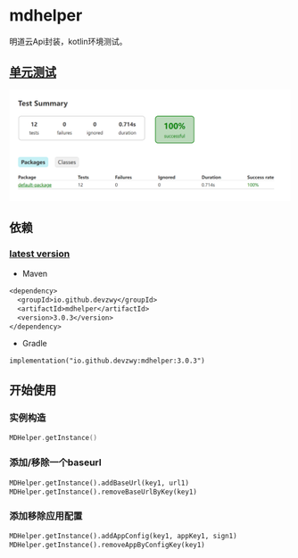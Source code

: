 # mdhelper
明道云Api封装，kotlin环境测试。

## [单元测试](https://github.com/devzwy/mdhelper/tree/main/src/test/kotlin/Test.kt)
![单元测试](https://github.com/devzwy/mdhelper/blob/main/imgs/test.png)

## 依赖
### [latest version](https://central.sonatype.com/artifact/io.github.devzwy/mdhelper)
- Maven
```
<dependency>
  <groupId>io.github.devzwy</groupId>
  <artifactId>mdhelper</artifactId>
  <version>3.0.3</version>
</dependency>
```

- Gradle
```
implementation("io.github.devzwy:mdhelper:3.0.3")
```

## 开始使用
### 实例构造
```kotlin
MDHelper.getInstance()
```
### 添加/移除一个baseurl
```
MDHelper.getInstance().addBaseUrl(key1, url1)
MDHelper.getInstance().removeBaseUrlByKey(key1)
```
### 添加移除应用配置
```
MDHelper.getInstance().addAppConfig(key1, appKey1, sign1)
MDHelper.getInstance().removeAppByConfigKey(key1)
```